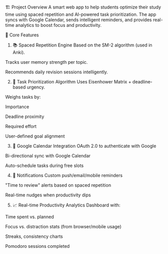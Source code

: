 🏗️ Project Overview
A smart web app to help students optimize their study time using spaced repetition and AI-powered task prioritization. The app syncs with Google Calendar, sends intelligent reminders, and provides real-time analytics to boost focus and productivity.

🔧 Core Features
1. 📚 Spaced Repetition Engine
Based on the SM-2 algorithm (used in Anki).

Tracks user memory strength per topic.

Recommends daily revision sessions intelligently.

2. 🧮 Task Prioritization Algorithm
Uses Eisenhower Matrix + deadline-based urgency.

Weighs tasks by:

Importance

Deadline proximity

Required effort

User-defined goal alignment

3. 📆 Google Calendar Integration
OAuth 2.0 to authenticate with Google

Bi-directional sync with Google Calendar

Auto-schedule tasks during free slots

4. 🔔 Notifications
Custom push/email/mobile reminders

"Time to review" alerts based on spaced repetition

Real-time nudges when productivity dips

5. 📈 Real-time Productivity Analytics
Dashboard with:

Time spent vs. planned

Focus vs. distraction stats (from browser/mobile usage)

Streaks, consistency charts

Pomodoro sessions completed

